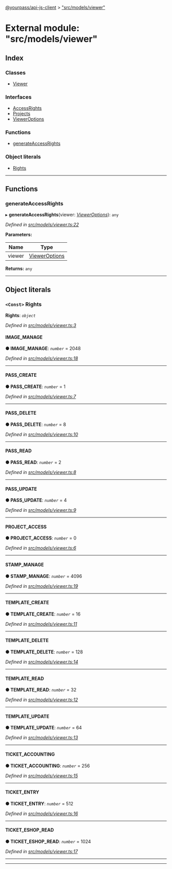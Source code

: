 [@yourpass/api-js-client](../README.md) > ["src/models/viewer"](../modules/_src_models_viewer_.md)

# External module: "src/models/viewer"

## Index

### Classes

* [Viewer](../classes/_src_models_viewer_.viewer.md)

### Interfaces

* [AccessRights](../interfaces/_src_models_viewer_.accessrights.md)
* [Projects](../interfaces/_src_models_viewer_.projects.md)
* [ViewerOptions](../interfaces/_src_models_viewer_.vieweroptions.md)

### Functions

* [generateAccessRights](_src_models_viewer_.md#generateaccessrights)

### Object literals

* [Rights](_src_models_viewer_.md#rights)

---

## Functions

<a id="generateaccessrights"></a>

###  generateAccessRights

▸ **generateAccessRights**(viewer: *[ViewerOptions](../interfaces/_src_models_viewer_.vieweroptions.md)*): `any`

*Defined in [src/models/viewer.ts:22](https://github.com/yourpass/yourpass-api-js-client/blob/eaf5d7e/src/models/viewer.ts#L22)*

**Parameters:**

| Name | Type |
| ------ | ------ |
| viewer | [ViewerOptions](../interfaces/_src_models_viewer_.vieweroptions.md) |

**Returns:** `any`

___

## Object literals

<a id="rights"></a>

### `<Const>` Rights

**Rights**: *`object`*

*Defined in [src/models/viewer.ts:3](https://github.com/yourpass/yourpass-api-js-client/blob/eaf5d7e/src/models/viewer.ts#L3)*

<a id="rights.image_manage"></a>

####  IMAGE_MANAGE

**● IMAGE_MANAGE**: *`number`* = 2048

*Defined in [src/models/viewer.ts:18](https://github.com/yourpass/yourpass-api-js-client/blob/eaf5d7e/src/models/viewer.ts#L18)*

___
<a id="rights.pass_create"></a>

####  PASS_CREATE

**● PASS_CREATE**: *`number`* = 1

*Defined in [src/models/viewer.ts:7](https://github.com/yourpass/yourpass-api-js-client/blob/eaf5d7e/src/models/viewer.ts#L7)*

___
<a id="rights.pass_delete"></a>

####  PASS_DELETE

**● PASS_DELETE**: *`number`* = 8

*Defined in [src/models/viewer.ts:10](https://github.com/yourpass/yourpass-api-js-client/blob/eaf5d7e/src/models/viewer.ts#L10)*

___
<a id="rights.pass_read"></a>

####  PASS_READ

**● PASS_READ**: *`number`* = 2

*Defined in [src/models/viewer.ts:8](https://github.com/yourpass/yourpass-api-js-client/blob/eaf5d7e/src/models/viewer.ts#L8)*

___
<a id="rights.pass_update"></a>

####  PASS_UPDATE

**● PASS_UPDATE**: *`number`* = 4

*Defined in [src/models/viewer.ts:9](https://github.com/yourpass/yourpass-api-js-client/blob/eaf5d7e/src/models/viewer.ts#L9)*

___
<a id="rights.project_access"></a>

####  PROJECT_ACCESS

**● PROJECT_ACCESS**: *`number`* = 0

*Defined in [src/models/viewer.ts:6](https://github.com/yourpass/yourpass-api-js-client/blob/eaf5d7e/src/models/viewer.ts#L6)*

___
<a id="rights.stamp_manage"></a>

####  STAMP_MANAGE

**● STAMP_MANAGE**: *`number`* = 4096

*Defined in [src/models/viewer.ts:19](https://github.com/yourpass/yourpass-api-js-client/blob/eaf5d7e/src/models/viewer.ts#L19)*

___
<a id="rights.template_create"></a>

####  TEMPLATE_CREATE

**● TEMPLATE_CREATE**: *`number`* = 16

*Defined in [src/models/viewer.ts:11](https://github.com/yourpass/yourpass-api-js-client/blob/eaf5d7e/src/models/viewer.ts#L11)*

___
<a id="rights.template_delete"></a>

####  TEMPLATE_DELETE

**● TEMPLATE_DELETE**: *`number`* = 128

*Defined in [src/models/viewer.ts:14](https://github.com/yourpass/yourpass-api-js-client/blob/eaf5d7e/src/models/viewer.ts#L14)*

___
<a id="rights.template_read"></a>

####  TEMPLATE_READ

**● TEMPLATE_READ**: *`number`* = 32

*Defined in [src/models/viewer.ts:12](https://github.com/yourpass/yourpass-api-js-client/blob/eaf5d7e/src/models/viewer.ts#L12)*

___
<a id="rights.template_update"></a>

####  TEMPLATE_UPDATE

**● TEMPLATE_UPDATE**: *`number`* = 64

*Defined in [src/models/viewer.ts:13](https://github.com/yourpass/yourpass-api-js-client/blob/eaf5d7e/src/models/viewer.ts#L13)*

___
<a id="rights.ticket_accounting"></a>

####  TICKET_ACCOUNTING

**● TICKET_ACCOUNTING**: *`number`* = 256

*Defined in [src/models/viewer.ts:15](https://github.com/yourpass/yourpass-api-js-client/blob/eaf5d7e/src/models/viewer.ts#L15)*

___
<a id="rights.ticket_entry"></a>

####  TICKET_ENTRY

**● TICKET_ENTRY**: *`number`* = 512

*Defined in [src/models/viewer.ts:16](https://github.com/yourpass/yourpass-api-js-client/blob/eaf5d7e/src/models/viewer.ts#L16)*

___
<a id="rights.ticket_eshop_read"></a>

####  TICKET_ESHOP_READ

**● TICKET_ESHOP_READ**: *`number`* = 1024

*Defined in [src/models/viewer.ts:17](https://github.com/yourpass/yourpass-api-js-client/blob/eaf5d7e/src/models/viewer.ts#L17)*

___

___

